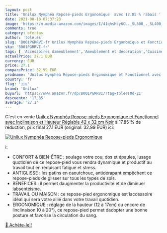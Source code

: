 ```yaml
---
layout: post
title: 'Unilux Nymphéa Repose-pieds Ergonomique  avec 17.85 % rabais '
date: 2021-08-10 07:37:23
image: 'https://m.media-amazon.com/images/I/41qhsHcy6CL._SL500_._SL400_.jpg'
comments: true
category: ofertas
author: 'tole.es'
slug: 'B001PGRRVI-fr Unilux Nymphéa Repose-pieds Ergonomique et Fonctionnel...'
sku: 'B001PGRRVI-fr'
tags: [ 'Accessoires dameublement','Ameublement et décoration','Cuisine et Maison','Meubles','Meubles de bureau','Repose-pieds','unilux', ]
actualPrice: 27.1 EUR
currency: EUR
price: 27.1
comparePrice: 32.99 EUR
prodname: 'Unilux Nymphéa Repose-pieds Ergonomique et Fonctionnel avec Inclinaison et Hauteur Réglable 42 x 32 cm Noir'
country: 'fr'
flag: '🇫🇷'
brand: 'Unilux'
buyurl: 'https://www.amazon.fr/dp/B001PGRRVI/?tag=tolees0d-21'
descuento: '17.85'
average: '27.1'
---
```


C'est en vente [Unilux Nymphéa Repose-pieds Ergonomique et Fonctionnel avec Inclinaison et Hauteur Réglable 42 x 32 cm Noir](https://www.amazon.fr/dp/B001PGRRVI/?tag=tolees0d-21)  à  17.85 % de réduction, prix final  27.1 EUR (original: 32.99 EUR) ici:

[![Unilux Nymphéa Repose-pieds Ergonomique ](https://m.media-amazon.com/images/I/41qhsHcy6CL._SL500_._SL400_.jpg)](https://www.amazon.fr/dp/B001PGRRVI/?tag=tolees0d-21)

ℹ️:

- CONFORT & BIEN-ÊTRE : soulage votre cou, dos et épaules, lusage quotidien de ce repose-pied vous rendra dynamique et productif au travail tout en réduisant fatigue et stress.
- ANTIGLISSE : les patins en caoutchouc, antidérapant empêchent ce repose-pieds de glisser sur tous les types de sols.
- BÉNÉFICES : il permet daugmenter la productivité et de diminuer labsentéisme.
- TRAVAIL OU MAISON : ce repose-pied ergonomique est laccessoire idéal qui sera votre allié dans votre travail quotidien.
- ERGONOMIQUE : réglage de la hauteur (12 à 17cm) ou encore de linclinaison (0 à 20°), ce repose-pied permet dadopter une bonne posture et favorise la circulation du sang.

[🛒 Achète-le!!](https://www.amazon.fr/dp/B001PGRRVI/?tag=tolees0d-21)
